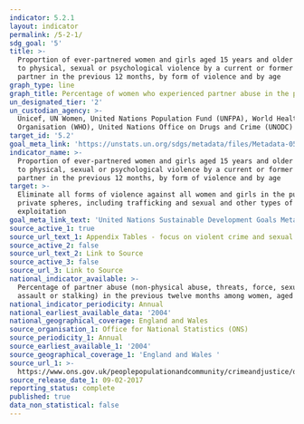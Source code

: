 ```yaml
---
indicator: 5.2.1
layout: indicator
permalink: /5-2-1/
sdg_goal: '5'
title: >-
  Proportion of ever-partnered women and girls aged 15 years and older subjected
  to physical, sexual or psychological violence by a current or former intimate
  partner in the previous 12 months, by form of violence and by age
graph_type: line
graph_title: Percentage of women who experienced partner abuse in the previous 12 months
un_designated_tier: '2'
un_custodian_agency: >-
  Unicef, UN Women, United Nations Population Fund (UNFPA), World Health
  Organisation (WHO), United Nations Office on Drugs and Crime (UNODC)
target_id: '5.2'
goal_meta_link: 'https://unstats.un.org/sdgs/metadata/files/Metadata-05-02-01.pdf'
indicator_name: >-
  Proportion of ever-partnered women and girls aged 15 years and older subjected
  to physical, sexual or psychological violence by a current or former intimate
  partner in the previous 12 months, by form of violence and by age
target: >-
  Eliminate all forms of violence against all women and girls in the public and
  private spheres, including trafficking and sexual and other types of
  exploitation
goal_meta_link_text: 'United Nations Sustainable Development Goals Metadata: 5.2.1'
source_active_1: true
source_url_text_1: Appendix Tables - focus on violent crime and sexual offences
source_active_2: false
source_url_text_2: Link to Source
source_active_3: false
source_url_3: Link to Source
national_indicator_available: >-
  Percentage of partner abuse (non-physical abuse, threats, force, sexual
  assault or stalking) in the previous twelve months among women, aged 16 to 59
national_indicator_periodicity: Annual
national_earliest_available_data: '2004'
national_geographical_coverage: England and Wales
source_organisation_1: Office for National Statistics (ONS)
source_periodicity_1: Annual
source_earliest_available_1: '2004'
source_geographical_coverage_1: 'England and Wales '
source_url_1: >-
  https://www.ons.gov.uk/peoplepopulationandcommunity/crimeandjustice/datasets/appendixtablesfocusonviolentcrimeandsexualoffences
source_release_date_1: 09-02-2017
reporting_status: complete
published: true
data_non_statistical: false
---
```


